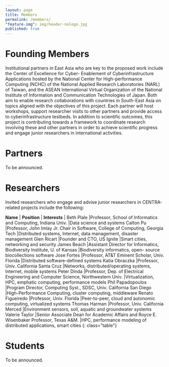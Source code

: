 ```yaml
---
layout: page
title: Members
permalink: /members/
"feature-img": img/header-nologo.jpg
published: true
---
```


# Founding Members

Institutional partners in East Asia who are key to the proposed work include the Center of Excellence for Cyber-  Enablement of Cyberinfrastructure Applications hosted by the National Center for High-performance Computing (NCHC) of the National Applied Research Laboratories (NARL) of Taiwan, and the ASEAN International Virtual Organization of the National Institute of Information and Communication Technologies of Japan. Both aim to enable research collaborations with countries in South-East Asia on topics aligned with the objectives of this project. Each partner will host workshops, support researcher visits to other partners and provide access to cyberinfrastructure testbeds. In addition to scientific outcomes, this project is contributing towards a framework to coordinate research involving these and other partners in order to achieve scientific progress and engage junior researchers in international activities.

# Partners

To be announced.

# Researchers

Invited researchers who engage and advise junior researchers in CENTRA-related projects include the following:

**Name**  | **Position**  | **Interests** |
Beth Plale          |Professor, School of Informatics and Computing, Indiana Univ.                            |Data science and systems
Calton Pu     |Professor, John Imlay Jr. Chair in Software, College of Computing, Georgia Tech       |Distributed systems, Internet, data management, disaster management
Glen Ricart        |Founder and CTO, US Ignite                                             |Smart cities, networking and security
James Beach        |Assistant Director for Informatics, Biodiversity Institute, U. of Kansas              |Biodiversity informatics, open- source biocollections software
Jose Fortes        |Professor, AT&T Eminent Scholar, Univ. Florida                              |Distributed software-defined systems
Katia Obraczka     |Professor, Univ. California Santa Cruz                                 |Networks, distributed/operating systems, Internet, mobile systems 
Peter Dinda        |Professor, Dep. of Electrical Engineering and Computer Science, Northwestern Univ.         |Virtualization, HPC, emphatic computing, performance models
Phil Papadopoulos   |Program Director, Computing Syst., SDSC, Univ. California San Diego             |High-Performance Computing, cluster computing, middleware
Renato Figueiredo   |Professor, Univ. Florida                                              |Peer-to-peer, cloud and autonomic computing, virtualized systems 
Thomas Harman      |Professor, Univ. California Merced                                     |Environment sensors, soil, aquatic and groundwater systems
Valerie Taylor      |Senior Associate Dean for Academic Affairs and Royce E. Wisenbaker Professor, Texas A&M. |HPC, performance modeling of distributed applications, smart cities
{: class="table"}

# Students

To be announced.